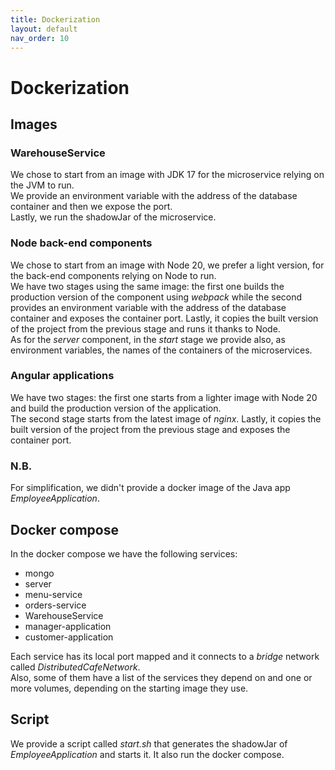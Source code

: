 ```yaml
---
title: Dockerization
layout: default
nav_order: 10
---
```


# Dockerization

## Images
### WarehouseService
We chose to start from an image with JDK 17 for the microservice relying on the JVM to run.  
We provide an environment variable with the address of the database container and then we expose the port.  
Lastly, we run the shadowJar of the microservice. 
### Node back-end components
We chose to start from an image with Node 20, we prefer a light version, for the back-end components relying on Node to run.  
We have two stages using the same image: the first one builds the production version of the component using *webpack* while the second provides an environment variable with the address of the database container and exposes the container port. Lastly, it copies the built version of the project from the previous stage and runs it thanks to Node.  
As for the *server* component, in the *start* stage we provide also, as environment variables, the names of the containers of the microservices.
### Angular applications
We have two stages: the first one starts from a lighter image with Node 20 and build the production version of the application.  
The second stage starts from the latest image of *nginx*. Lastly, it copies the built version of the project from the previous stage and exposes the container port.
### N.B.
For simplification, we didn't provide a docker image of the Java app *EmployeeApplication*.

## Docker compose
In the docker compose we have the following services:
* mongo
* server
* menu-service
* orders-service
* WarehouseService
* manager-application
* customer-application  

Each service has its local port mapped and it connects to a *bridge* network called *DistributedCafeNetwork*.  
Also, some of them have a list of the services they depend on and one or more volumes, depending on the starting image they use.

## Script
We provide a script called *start.sh* that generates the shadowJar of *EmployeeApplication* and starts it. It also run the docker compose.